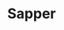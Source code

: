 ---
title: "Sapper"
meta_title: "Sapper Themes | A Curated Directory Of Free SapperThemes"
meta_description: "A curated directory of best free Sapper themes created by independent web designers & developers that are open source, MIT licensed & available for free to download."
icon: images/icons/sapper.svg
official_url: https://sapper.svelte.dev/
github_path: sveltejs/sapper
twitter_username: gohugoio
license: MIT
license_url: "https://github.com/sveltejs/sapper/blob/master/LICENSE"
language: JavaScript
taxonomy: ssg
url: /sapper-themes
short_description: "Sapper is a framework for building extremely high-performance web apps"
subscription_form:
  enable: true
  title: "Stay up to date with Jamstack resources & news"
  form_action: "https://statichunt.us20.list-manage.com/subscribe/post?u=dee5423f5cc21fc892eced0e9&amp;id=af2dc095be"
  form_name: "b_dee5423f5cc21fc892eced0e9_af2dc095be"
  button_label: "Subscribe"

draft: true
---